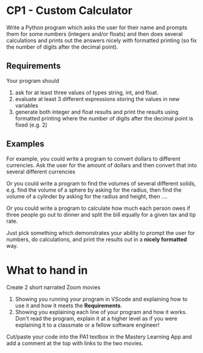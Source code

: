 # CP1 - Custom Calculator

Write a Python program which asks the user for their name
and prompts them for some numbers (integers and/or floats) 
and then does several calculations and prints out the answers nicely
with formatted printing (so fix the number of digits after the decimal point).

## Requirements
Your program should
1. ask for at least three values of types string, int, and float.
2. evaluate at least 3 different expressions storing the values in new variables
3. generate both integer and float results and print the results using formatted printing where the number of digits after the decimal point is fixed (e.g. 2)

## Examples
For example, you could write a program to convert dollars to different currencies.
Ask the user for the amount of dollars and then convert that into several different currencies

Or you could write a program to find the volumes of several different solids, 
e.g. find the volume of a sphere by asking for the radius,
then find the volume of a cylinder by asking for the radius and height,
then ....

Or you could write a program to calculate how much each person owes 
if three people go out to dinner and split the bill equally for a given tax and tip rate. 

Just pick something which demonstrates your ability to prompt the user for numbers, do calculations, 
and print the results out in a __nicely formatted__ way.

# What to hand in
Create 2 short narrated Zoom movies
1. Showing you running your program in VScode and explaining how to use it and how it meets the **Requirements**.
2. Showing you explaining each line of your program and how it works. Don't read the program, explain it at a higher level as if you were explaining it to a classmate or a fellow software engineer!

Cut/paste your code into the PA1 textbox in the Mastery Learning App and add a comment at the top with links to the two movies.
            
